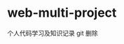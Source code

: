 <!--
 * @Author: TerryMin
 * @Date: 2024-06-09 10:36:36
 * @LastEditors: TerryMin
 * @LastEditTime: 2024-10-23 11:39:57
 * @Description: file not
-->
# web-multi-project
个人代码学习及知识记录
git 删除